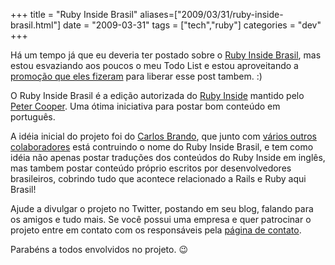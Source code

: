 +++
title = "Ruby Inside Brasil"
aliases=["2009/03/31/ruby-inside-brasil.html"]
date = "2009-03-31"
tags = ["tech","ruby"]
categories = "dev"
+++

Há um tempo já que eu deveria ter postado sobre o [Ruby Inside Brasil],
mas estou esvaziando aos poucos o meu Todo List e estou aproveitando a
[promoção que eles fizeram] para liberar esse post tambem. :)

O Ruby Inside Brasil é a edição autorizada do  [Ruby Inside] mantido
pelo [Peter Cooper]. Uma ótima iniciativa para postar bom conteúdo em
português.

A idéia inicial do projeto foi do [Carlos Brando], que junto com
[vários outros colaboradores] está contruindo o nome do Ruby Inside
Brasil, e tem como idéia não apenas postar traduções dos conteúdos do
Ruby Inside em inglês, mas tambem postar conteúdo próprio escritos por
desenvolvedores brasileiros, cobrindo tudo que acontece relacionado a
Rails e Ruby aqui Brasil!

Ajude a divulgar o projeto no Twitter, postando em seu blog, falando
para os amigos e tudo mais. Se você possui uma empresa e quer
patrocinar o projeto entre em contato com os responsáveis pela
[página de contato].

Parabéns a todos envolvidos no projeto. 😉

[Ruby Inside Brasil]: http://www.rubyinside.com.br/ "Ruby Inside Brasil"
[promoção que eles fizeram]: http://www.rubyinside.com.br/concorra-a-dois-workshops-mao-na-massa-ruby-e-rails-tempo-real-885 "Concorra a dois Workshops de Ruby"
[Ruby Inside]: http://www.rubyinside.com/ "Ruby Inside"
[Peter Cooper]: http://www.workingwithrails.com/person/5159-peter-cooper "Peter Cooper"
[Carlos Brando]: http://nomedojogo.com "Nome do Jogo"
[vários outros colaboradores]: http://www.rubyinside.com.br/sobre-nos "Colaboradores do projeto"
[página de contato]: http://www.rubyinside.com.br/contato "Contato"

